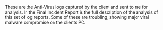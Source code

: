 These are the Anti-Virus logs captured by the client and sent to me for analysis. In the Final Incident Report is the full description of the analysis of this set of log reports. Some of these are troubling,
showing major viral malware compromise on the clients PC. 
